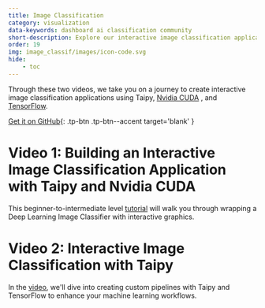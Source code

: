 ```yaml
---
title: Image Classification
category: visualization
data-keywords: dashboard ai classification community
short-description: Explore our interactive image classification application built with Taipy, Nvidia CUDA, and TensorFlow.
order: 19
img: image_classif/images/icon-code.svg
hide:
    - toc
---
```

Through these two videos, we take you on a journey to create interactive image
classification applications using Taipy, [Nvidia CUDA](https://developer.nvidia.com/cuda-toolkit)
, and [TensorFlow](https://www.tensorflow.org/).

[Get it on GitHub](https://github.com/Avaiga/demo-image-classification-part-1){: .tp-btn .tp-btn--accent target='blank' }

# Video 1: Building an Interactive Image Classification Application with Taipy and Nvidia CUDA

This beginner-to-intermediate level [tutorial](https://youtu.be/WWBmd-yG4B8?si=mnpkGpiMEfJT6EMD)
will walk you through wrapping a Deep Learning Image Classifier with interactive graphics.


# Video 2: Interactive Image Classification with Taipy

In the [video](https://youtu.be/iICxa4tK9jk?si=fi42idYdQv_EVac5),
we'll dive into creating custom pipelines with Taipy and TensorFlow to enhance your machine
learning workflows.
